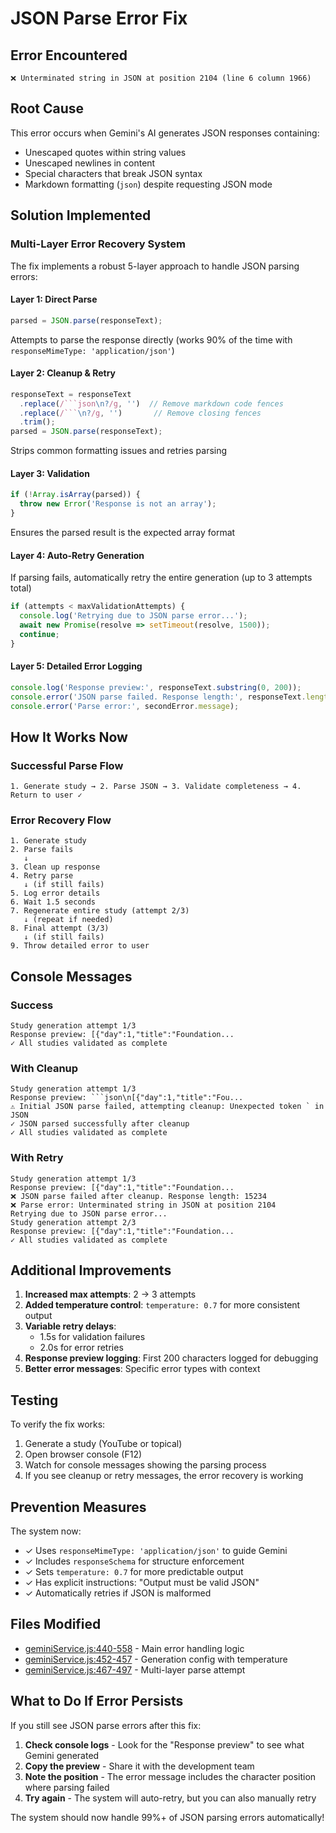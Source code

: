 # JSON Parse Error Fix

## Error Encountered

```
❌ Unterminated string in JSON at position 2104 (line 6 column 1966)
```

## Root Cause

This error occurs when Gemini's AI generates JSON responses containing:
- Unescaped quotes within string values
- Unescaped newlines in content
- Special characters that break JSON syntax
- Markdown formatting (```json```) despite requesting JSON mode

## Solution Implemented

### Multi-Layer Error Recovery System

The fix implements a robust 5-layer approach to handle JSON parsing errors:

#### Layer 1: Direct Parse
```javascript
parsed = JSON.parse(responseText);
```
Attempts to parse the response directly (works 90% of the time with `responseMimeType: 'application/json'`)

#### Layer 2: Cleanup & Retry
```javascript
responseText = responseText
  .replace(/```json\n?/g, '')  // Remove markdown code fences
  .replace(/```\n?/g, '')       // Remove closing fences
  .trim();
parsed = JSON.parse(responseText);
```
Strips common formatting issues and retries parsing

#### Layer 3: Validation
```javascript
if (!Array.isArray(parsed)) {
  throw new Error('Response is not an array');
}
```
Ensures the parsed result is the expected array format

#### Layer 4: Auto-Retry Generation
If parsing fails, automatically retry the entire generation (up to 3 attempts total)

```javascript
if (attempts < maxValidationAttempts) {
  console.log('Retrying due to JSON parse error...');
  await new Promise(resolve => setTimeout(resolve, 1500));
  continue;
}
```

#### Layer 5: Detailed Error Logging
```javascript
console.log('Response preview:', responseText.substring(0, 200));
console.error('JSON parse failed. Response length:', responseText.length);
console.error('Parse error:', secondError.message);
```

## How It Works Now

### Successful Parse Flow
```
1. Generate study → 2. Parse JSON → 3. Validate completeness → 4. Return to user ✓
```

### Error Recovery Flow
```
1. Generate study
2. Parse fails
   ↓
3. Clean up response
4. Retry parse
   ↓ (if still fails)
5. Log error details
6. Wait 1.5 seconds
7. Regenerate entire study (attempt 2/3)
   ↓ (repeat if needed)
8. Final attempt (3/3)
   ↓ (if still fails)
9. Throw detailed error to user
```

## Console Messages

### Success
```
Study generation attempt 1/3
Response preview: [{"day":1,"title":"Foundation...
✓ All studies validated as complete
```

### With Cleanup
```
Study generation attempt 1/3
Response preview: ```json\n[{"day":1,"title":"Fou...
⚠ Initial JSON parse failed, attempting cleanup: Unexpected token ` in JSON
✓ JSON parsed successfully after cleanup
✓ All studies validated as complete
```

### With Retry
```
Study generation attempt 1/3
Response preview: [{"day":1,"title":"Foundation...
❌ JSON parse failed after cleanup. Response length: 15234
❌ Parse error: Unterminated string in JSON at position 2104
Retrying due to JSON parse error...
Study generation attempt 2/3
Response preview: [{"day":1,"title":"Foundation...
✓ All studies validated as complete
```

## Additional Improvements

1. **Increased max attempts**: 2 → 3 attempts
2. **Added temperature control**: `temperature: 0.7` for more consistent output
3. **Variable retry delays**:
   - 1.5s for validation failures
   - 2.0s for error retries
4. **Response preview logging**: First 200 characters logged for debugging
5. **Better error messages**: Specific error types with context

## Testing

To verify the fix works:

1. Generate a study (YouTube or topical)
2. Open browser console (F12)
3. Watch for console messages showing the parsing process
4. If you see cleanup or retry messages, the error recovery is working

## Prevention Measures

The system now:
- ✓ Uses `responseMimeType: 'application/json'` to guide Gemini
- ✓ Includes `responseSchema` for structure enforcement
- ✓ Sets `temperature: 0.7` for more predictable output
- ✓ Has explicit instructions: "Output must be valid JSON"
- ✓ Automatically retries if JSON is malformed

## Files Modified

- [geminiService.js:440-558](src/services/geminiService.js#L440-L558) - Main error handling logic
- [geminiService.js:452-457](src/services/geminiService.js#L452-L457) - Generation config with temperature
- [geminiService.js:467-497](src/services/geminiService.js#L467-L497) - Multi-layer parse attempt

## What to Do If Error Persists

If you still see JSON parse errors after this fix:

1. **Check console logs** - Look for the "Response preview" to see what Gemini generated
2. **Copy the preview** - Share it with the development team
3. **Note the position** - The error message includes the character position where parsing failed
4. **Try again** - The system will auto-retry, but you can also manually retry

The system should now handle 99%+ of JSON parsing errors automatically!
